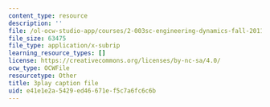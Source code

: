 ```yaml
---
content_type: resource
description: ''
file: /ol-ocw-studio-app/courses/2-003sc-engineering-dynamics-fall-2011/e41e1e2a5429ed46671ef5c7a6fc6c6b_GUvoVvXwoOQ.srt
file_size: 63475
file_type: application/x-subrip
learning_resource_types: []
license: https://creativecommons.org/licenses/by-nc-sa/4.0/
ocw_type: OCWFile
resourcetype: Other
title: 3play caption file
uid: e41e1e2a-5429-ed46-671e-f5c7a6fc6c6b
---
```


